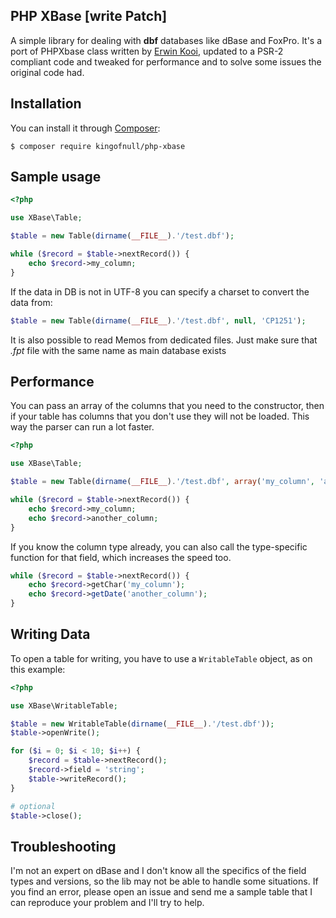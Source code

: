 PHP XBase [write Patch]
-----

A simple library for dealing with **dbf** databases like dBase and FoxPro. It's a port of PHPXbase class written by [Erwin Kooi](http://www.phpclasses.org/package/2673-PHP-Access-dbf-foxpro-files-without-PHP-ext-.html), updated to a PSR-2 compliant code and tweaked for performance and to solve some issues the original code had.

Installation
-----
You can install it through [Composer](https://getcomposer.org):
```
$ composer require kingofnull/php-xbase
```

Sample usage
-----
``` php
<?php

use XBase\Table;

$table = new Table(dirname(__FILE__).'/test.dbf');

while ($record = $table->nextRecord()) {
    echo $record->my_column;
}
```

If the data in DB is not in UTF-8 you can specify a charset to convert the data from:

``` php
$table = new Table(dirname(__FILE__).'/test.dbf', null, 'CP1251');
```

It is also possible to read Memos from dedicated files. Just make sure that *.fpt* file with the same name as main database exists

Performance
-----

You can pass an array of the columns that you need to the constructor, then if your table has columns that you don't use they will not be loaded. This way the parser can run a lot faster.

``` php
<?php

use XBase\Table;

$table = new Table(dirname(__FILE__).'/test.dbf', array('my_column', 'another_column'));

while ($record = $table->nextRecord()) {
    echo $record->my_column;
    echo $record->another_column;
}
```

If you know the column type already, you can also call the type-specific function for that field, which increases the speed too.

``` php
while ($record = $table->nextRecord()) {
    echo $record->getChar('my_column');
    echo $record->getDate('another_column');
}
```

Writing Data
-----

To open a table for writing, you have to use a `WritableTable` object, as on this example:

``` php
<?php

use XBase\WritableTable;

$table = new WritableTable(dirname(__FILE__).'/test.dbf'));
$table->openWrite();

for ($i = 0; $i < 10; $i++) {
    $record = $table->nextRecord();
    $record->field = 'string';
    $table->writeRecord();
}

# optional
$table->close();
```

Troubleshooting
-----

I'm not an expert on dBase and I don't know all the specifics of the field types and versions, so the lib may not be able to handle some situations. If you find an error, please open an issue and send me a sample table that I can reproduce your problem and I'll try to help.

